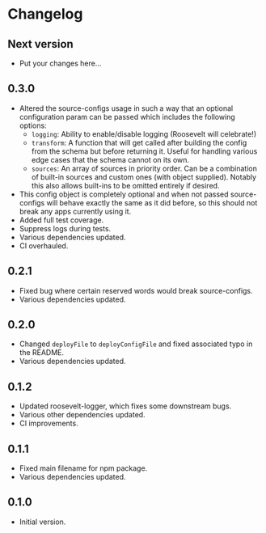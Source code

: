 # Changelog

## Next version

- Put your changes here...

## 0.3.0

- Altered the source-configs usage in such a way that an optional configuration param can be passed which includes the following options:
  - `logging`: Ability to enable/disable logging (Roosevelt will celebrate!)
  - `transform`: A function that will get called after building the config from the schema but before returning it. Useful for handling various edge cases that the schema cannot on its own.
  - `sources`: An array of sources in priority order. Can be a combination of built-in sources and custom ones (with object supplied). Notably this also allows built-ins to be omitted entirely if desired.
- This config object is completely optional and when not passed source-configs will behave exactly the same as it did before, so this should not break any apps currently using it.
- Added full test coverage.
- Suppress logs during tests.
- Various dependencies updated.
- CI overhauled.

## 0.2.1

- Fixed bug where certain reserved words would break source-configs.
- Various dependencies updated.

## 0.2.0

- Changed `deployFile` to `deployConfigFile` and fixed associated typo in the README.
- Various dependencies updated.

## 0.1.2

- Updated roosevelt-logger, which fixes some downstream bugs.
- Various other dependencies updated.
- CI improvements.

## 0.1.1

- Fixed main filename for npm package.
- Various dependencies updated.

## 0.1.0

- Initial version.

